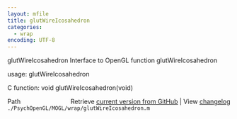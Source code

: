 ```yaml
---
layout: mfile
title: glutWireIcosahedron
categories:
  - wrap
encoding: UTF-8
---
```


glutWireIcosahedron  Interface to OpenGL function glutWireIcosahedron

usage:  glutWireIcosahedron

C function:  void glutWireIcosahedron(void)


<div class="code_header" style="text-align:right;">
  <span style="float:left;">Path&nbsp;&nbsp;</span> <span class="counter">Retrieve <a href=
  "https://raw.github.com/Psychtoolbox-3/Psychtoolbox-3/beta/./PsychOpenGL/MOGL/wrap/glutWireIcosahedron.m">current version from GitHub</a> | View <a href=
  "https://github.com/Psychtoolbox-3/Psychtoolbox-3/commits/beta/./PsychOpenGL/MOGL/wrap/glutWireIcosahedron.m">changelog</a></span>
</div>
<div class="code">
  <code>./PsychOpenGL/MOGL/wrap/glutWireIcosahedron.m</code>
</div>
